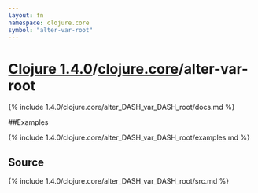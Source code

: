 ```yaml
---
layout: fn
namespace: clojure.core
symbol: "alter-var-root"
---
```


# [Clojure 1.4.0](../../)/[clojure.core](../)/alter-var-root

{% include 1.4.0/clojure.core/alter_DASH_var_DASH_root/docs.md %}

##Examples

{% include 1.4.0/clojure.core/alter_DASH_var_DASH_root/examples.md %}
## Source
{% include 1.4.0/clojure.core/alter_DASH_var_DASH_root/src.md %}

